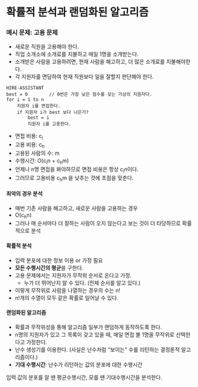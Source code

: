 # 확률적 분석과 랜덤화된 알고리즘

### 예시 문제: 고용 문제
- 새로운 직원을 고용해야 한다.
- 직업 소개소에 소개료를 지불하고 매일 1명을 소개받는다.
- 소개받은 사람을 고용하려면, 현재 사람을 해고하고, 더 많은 소개료를 지불해야한다.
- 각 지원자를 면담하여 현재 직원보다 일을 잘할지 판단해야 한다.

```
HIRE-ASSISTANT
best = 0		// 0번은 가장 낮은 점수를 갖는 가상의 지원자다.
for i = 1 to n
	지원자 i를 면접한다.
	if 지원자 i가 best 보다 나은가?
		best = i
		지원자 i를 고용한다.
```
- 면접 비용: c<sub>i</sub>
- 고용 비용: c<sub>h</sub>
- 고용된 사람의 수: m
- 수행시간: O(c<sub>i</sub>n + c<sub>h</sub>m)
- 언제나 n명 면접을 봐야하므로 면접 비용은 항상 c<sub>i</sub>n이다.
- 그러므로 고용비용 c<sub>h</sub>m 을 낮추는 것에 초점을 맞춘다.

#### 최악의 경우 분석
- 매번 기존 사람을 해고하고, 새로운 사람을 고용하는 경우
- O(c<sub>h</sub>n)
- 그러나 매 순서마다 더 잘하는 사람이 오지 않는다고 보는 것이 더 타당하므로 확률적으로 분석

#### 확률적 분석
- 입력 분포에 대한 정보 이용 or 가정 필요
- **모든 수행시간의 평균**을 구한다.
- 고용 문제에서는 지원자가 무작위 순서로 온다고 가정.
	- 누가 더 뛰어난지 알 수 있다. (전체 순서를 알고 있다.)
- 이렇게 무작위로 사람을 나열하는 경우의 수는 n!
- n!개의 수열이 모두 같은 확률로 일어날 수 있다.

#### 랜덤화된 알고리즘
- 확률과 무작위성을 통해 알고리즘 일부가 랜덤하게 동작하도록 한다.
- n명의 지원자가 있고 그 목록이 갖고 있을 때, 매일 면접 볼 1명을 무작위로 선택한다고 가정한다.
- 난수 생성기를 이용한다. (사실은 난수처럼 "보이는" 수를 리턴하는 결정론적 알고리즘이다.)
- **기대 수행시간**: 난수가 리턴하는 값의 분포에 대한 수행시간

입력 값의 분포를 알 땐 평균수행시간, 모를 땐 기대수행시간을 분석한다.
